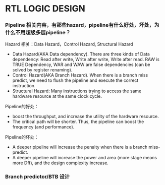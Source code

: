 # RTL LOGIC DESIGN
### Pipeline 相关内容，有那些hazard，pipeline有什么好处，坏处，为什么不用超级多层pipeline？
Hazard 相关：Data Hazard，Control Hazard, Structural Hazard     

- Data Hazard(AKA Data dependency). There are three kinds of Data dependency: Read after write, Write after write, Write after read. RAW is TRUE Dependency, WAR and WAW are false dependencies (can be solved by register renaming).   
- Control Hazard(AKA Branch Hazard). When there is a branch miss predict, we need to flush the pipeline and execute the correct instruction.  
- Structural Hazard: Many instructions trying to access the same hardware resource at the same clock cycle.  

Pipeline的好处：  
- boost the throughput, and increase the utility of the hardware resource. 
- The critical path will be shorter. Thus, the pipeline can boost the frequency (and performance).

Pipeline的坏处： 
- A deeper pipeline will increase the penalty when there is a branch miss-predict.
- A deeper pipeline will increase the power and area (more stage means more Dff), and the design complexity increase.

### Branch predictor/BTB 设计
